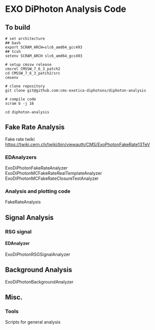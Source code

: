 # EXO DiPhoton Analysis Code

## To build

```
# set architecture
## bash
export SCRAM_ARCH=slc6_amd64_gcc493  
## tcsh
setenv SCRAM_ARCH slc6_amd64_gcc493

# setup cmssw release
cmsrel CMSSW_7_6_3_patch2  
cd CMSSW_7_6_3_patch2/src  
cmsenv  

# clone repository
git clone git@github.com:cms-exotica-diphotons/diphoton-analysis  

# compile code
scram b -j 16

cd diphoton-analysis
```

## Fake Rate Analysis

Fake rate twiki  
https://twiki.cern.ch/twiki/bin/viewauth/CMS/ExoPhotonFakeRate13TeV

### EDAnalyzers  
ExoDiPhotonFakeRateAnalyzer  
ExoDiPhotonMCFakeRateRealTemplateAnalyzer  
ExoDiPhotonMCFakeRateClosureTestAnalyzer

### Analysis and plotting code  
FakeRateAnalysis

## Signal Analysis

### RSG signal

#### EDAnalyzer  
ExoDiPhotonRSGSignalAnalyzer

## Background Analysis
ExoDiPhotonBackgroundAnalyzer

## Misc.

### Tools

Scripts for general analysis